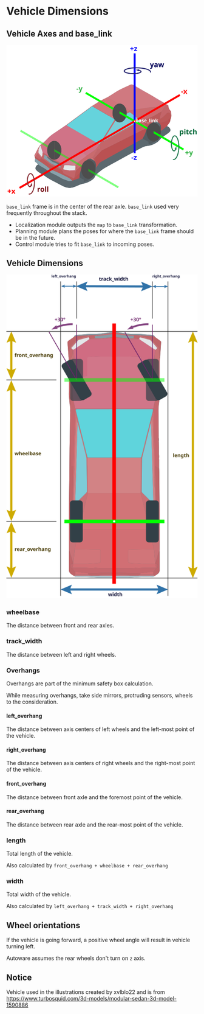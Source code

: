 # Vehicle Dimensions

## Vehicle Axes and base_link

![Vehicle Axes](images/vehicle_axes.svg)

`base_link` frame is in the center of the rear axle.
`base_link` used very frequently throughout the stack.

- Localization module outputs the `map` to `base_link` transformation.
- Planning module plans the poses for where the `base_link` frame should be in the future.
- Control module tries to fit `base_link` to incoming poses.

## Vehicle Dimensions

![Vehicle Dimensions](images/vehicle_dimensions.svg)

### wheelbase

The distance between front and rear axles.

### track_width

The distance between left and right wheels.

### Overhangs

Overhangs are part of the minimum safety box calculation.

While measuring overhangs, take side mirrors, protruding sensors, wheels to the consideration.

#### left_overhang

The distance between axis centers of left wheels and the left-most point of the vehicle.

#### right_overhang

The distance between axis centers of right wheels and the right-most point of the vehicle.

#### front_overhang

The distance between front axle and the foremost point of the vehicle.

#### rear_overhang

The distance between rear axle and the rear-most point of the vehicle.

### length

Total length of the vehicle.

Also calculated by `front_overhang + wheelbase + rear_overhang`

### width

Total width of the vehicle.

Also calculated by `left_overhang + track_width + right_overhang`

## Wheel orientations

If the vehicle is going forward, a positive wheel angle will result in vehicle turning left.

Autoware assumes the rear wheels don't turn on `z` axis.

## Notice

Vehicle used in the illustrations created by xvlblo22 and is from <https://www.turbosquid.com/3d-models/modular-sedan-3d-model-1590886>
